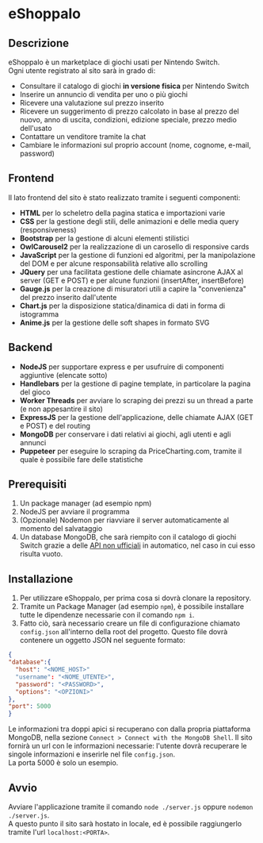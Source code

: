 # eShoppalo
## Descrizione
eShoppalo è un marketplace di giochi usati per Nintendo Switch.<br>
Ogni utente registrato al sito sarà in grado di:
- Consultare il catalogo di giochi **in versione fisica** per Nintendo Switch
- Inserire un annuncio di vendita per uno o più giochi
- Ricevere una valutazione sul prezzo inserito
- Ricevere un suggerimento di prezzo calcolato in base al prezzo del nuovo, anno di uscita, condizioni, edizione speciale, prezzo medio dell'usato
- Contattare un venditore tramite la chat
- Cambiare le informazioni sul proprio account (nome, cognome, e-mail, password)

## Frontend
Il lato frontend del sito è stato realizzato tramite i seguenti componenti:
- **HTML** per lo scheletro della pagina statica e importazioni varie
- **CSS** per la gestione degli stili, delle animazioni e delle media query (responsiveness)
- **Bootstrap** per la gestione di alcuni elementi stilistici
- **OwlCarousel2** per la realizzazione di un carosello di responsive cards
- **JavaScript** per la gestione di funzioni ed algoritmi, per la manipolazione del DOM e per alcune responsabilità relative allo scrolling
- **JQuery** per una facilitata gestione delle chiamate asincrone AJAX al server (GET e POST) e per alcune funzioni (insertAfter, insertBefore)
- **Gauge.js** per la creazione di misuratori utili a capire la "convenienza" del prezzo inserito dall'utente
- **Chart.js** per la disposizione statica/dinamica di dati in forma di istogramma
- **Anime.js** per la gestione delle soft shapes in formato SVG

## Backend
- **NodeJS** per supportare express e per usufruire di componenti aggiuntive (elencate sotto)
- **Handlebars** per la gestione di pagine template, in particolare la pagina del gioco
- **Worker Threads** per avviare lo scraping dei prezzi su un thread a parte (e non appesantire il sito)
- **ExpressJS** per la gestione dell'applicazione, delle chiamate AJAX (GET e POST) e del routing
- **MongoDB** per conservare i dati relativi ai giochi, agli utenti e agli annunci
- **Puppeteer** per eseguire lo scraping da PriceCharting.com, tramite il quale è possibile fare delle statistiche

## Prerequisiti
1. Un package manager (ad esempio npm)
2. NodeJS per avviare il programma
3. (Opzionale) Nodemon per riavviare il server automaticamente al momento del salvataggio
4. Un database MongoDB, che sarà riempito con il catalogo di giochi Switch grazie a delle [API non ufficiali](https://nintendo-switch-eshop.vercel.app/docs/Welcome) in automatico, nel caso in cui esso risulta vuoto.

## Installazione
1. Per utilizzare eShoppalo, per prima cosa si dovrà clonare la repository.<br>
2. Tramite un Package Manager (ad esempio <code>npm</code>), è possibile installare tutte le dipendenze necessarie con il comando <code>npm i</code>.
3. Fatto ciò, sarà necessario creare un file di configurazione chiamato <code>config.json</code> all'interno della root del progetto. Questo file dovrà contenere un oggetto JSON nel seguente formato:<br>
```json
{
"database":{
  "host": "<NOME_HOST>"
  "username": "<NOME_UTENTE>",
  "password": "<PASSWORD>",
  "options": "<OPZIONI>"
},
"port": 5000
}
```
Le informazioni tra doppi apici si recuperano con dalla propria piattaforma MongoDB, nella sezione `Connect > Connect with the MongoDB Shell`. Il sito fornirà un url con le informazioni necessarie: l'utente dovrà recuperare le singole informazioni e inserirle nel file `config.json`</code>.<br>
La porta 5000 è solo un esempio.<br>

## Avvio
Avviare l'applicazione tramite il comando `node ./server.js` oppure `nodemon ./server.js`.<br>
A questo punto il sito sarà hostato in locale, ed è possibile raggiungerlo tramite l'url `localhost:<PORTA>`.
